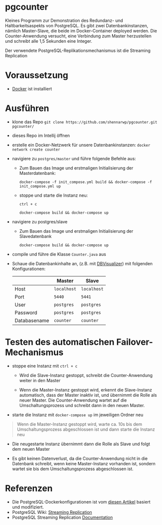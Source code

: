 # pgcounter

Kleines Programm zur Demonstration des Redundanz- und Haltbarkeitsaspekts von PostgreSQL.
Es gibt zwei Datenbankinstanzen, nämlich Master-Slave, die beide im Docker-Container deployed werden.
Die Counter-Anwendung versucht, eine Verbindung zum Master herzustellen und schreibt alle 1,5 Sekunden eine Integer.

Der verwendete PostgreSQL-Replikationsmechanismus ist die Streaming Replication

# Voraussetzung

- [Docker](https://www.docker.com/) ist installiert

# Ausführen

- klone das Repo `git clone https://github.com/shennarwp/pgcounter.git pgcounter/`

- dieses Repo im Intellij öffnen

- erstelle ein Docker-Netzwerk für unsere Datenbankinstanzen: `docker network create counter`

- navigiere zu `postgres/master` und führe folgende Befehle aus:

	- Zum Bauen das Image und erstmaligen Initialisierung der Masterdatenbank:

		`docker-compose -f init_compose.yml build && docker-compose -f init_compose.yml up`

	- stoppe und starte die Instanz neu:

		`ctrl + c`

		`docker-compose build && docker-compose up`

- navigiere zu postgres/slave

	- Zum Bauen das Image und erstmaligen Initialisierung der Slavedatenbank

		`docker-compose build && docker-compose up`

- compile und führe die Klasse `Counter.java` aus

- Schaue die Datenbankinhalte an, (z.B. mit [DBVisualizer](https://www.dbvis.com/))
	mit folgenden Konfigurationen:

	|              | Master      | Slave       |
	|--------------|-------------|-------------|
	| Host         | `localhost` | `localhost` |
	| Port         | `5440`      | `5441`      |
	| User         | `postgres`  | `postgres`  |
	| Password     | `postgres`  | `postgres`  |
	| Databasename | `counter`   | `counter`   |

# Testen des automatischen Failover-Mechanismus

- stoppe eine Instanz mit `ctrl + c`

	- Wird die Slave-Instanz gestoppt, schreibt die Counter-Anwendung weiter in den Master

	- Wenn die Master-Instanz gestoppt wird, erkennt die Slave-Instanz automatisch,
		dass der Master inaktiv ist, und übernimmt die Rolle als neuer Master.
		Die Counter-Anwendung wartet auf die Umschaltungsprozess und schreibt dann in den neuen Master.

- starte die Instanz mit `docker-compose up` im jeweiligen Ordner neu

>Wenn die Master-Instanz gestoppt wird, warte ca. 10s bis dem Umschaltungsprozess abgeschlossen ist
	und dann starte die Instanz neu

- Die neugestarte Instanz übernimmt dann die Rolle als Slave und folgt dem neuen Master

- Es gibt keinen Datenverlust, da die Counter-Anwendung nicht in die Datenbank schreibt,
	wenn keine Master-Instanz vorhanden ist, sondern wartet sie bis dem Umschaltungsprozess abgeschlossen ist.


# Referenzen

- Die PostgreSQL-Dockerkonfigurationen ist vom
[diesen Artikel](https://medium.com/@2hamed/replicating-postgres-inside-docker-the-how-to-3244dc2305be) basiert und modifiziert.
- PostgreSQL Wiki: [Streaming Replication](https://wiki.postgresql.org/wiki/Streaming_Replication)
- PostgreSQL Streaming Replication [Documentation](https://www.postgresql.org/docs/current/warm-standby.html)
